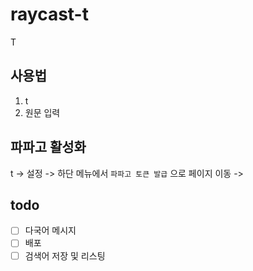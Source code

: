 # raycast-t

T

## 사용법
1. t <Enter>
2. 원문 입력
## 파파고 활성화
t <Enter> -> 설정 -> 하단 메뉴에서 `파파고 토큰 발급` 으로 페이지 이동 ->

## todo
- [ ] 다국어 메시지
- [ ] 배포
- [ ] 검색어 저장 및 리스팅